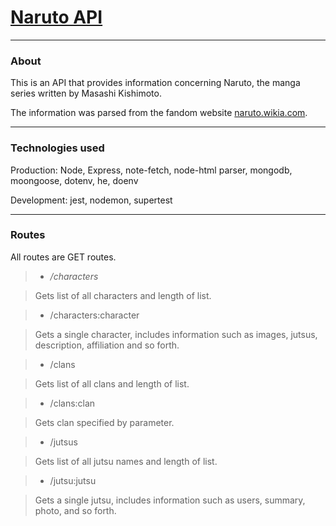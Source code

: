 # [Naruto API](https://naruto--api.herokuapp.com/)
---
### About
This is an API that provides information concerning Naruto, the manga series written by Masashi Kishimoto.

The information was parsed from the fandom website [naruto.wikia.com](https://www.naruto.wikia.com). 

---
### Technologies used

Production: Node, Express, note-fetch, node-html parser, mongodb, moongoose, dotenv, he, doenv

Development: jest, nodemon, supertest

---
### Routes

All routes are GET routes.

> * */characters*

> Gets list of all characters and length of list.

> * /characters:character

> Gets a single character, includes information such as images, jutsus, description, affiliation and so forth.

> * /clans

> Gets list of all clans and length of list.

> * /clans:clan

> Gets clan specified by parameter.

> * /jutsus

> Gets list of all jutsu names and length of list.

> * /jutsu:jutsu

> Gets a single jutsu, includes information such as users, summary, photo, and so forth.
